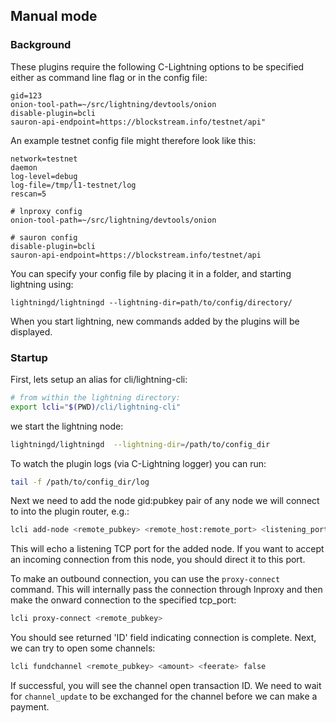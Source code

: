 ## Manual mode

### Background

These plugins require the following C-Lightning options to be specified either as command line flag or in the config file:

```text
gid=123
onion-tool-path=~/src/lightning/devtools/onion
disable-plugin=bcli
sauron-api-endpoint=https://blockstream.info/testnet/api"
```

An example testnet config file might therefore look like this:

```text
network=testnet
daemon
log-level=debug
log-file=/tmp/l1-testnet/log
rescan=5

# lnproxy config
onion-tool-path=~/src/lightning/devtools/onion

# sauron config
disable-plugin=bcli
sauron-api-endpoint=https://blockstream.info/testnet/api
```

You can specify your config file by placing it in a folder, and starting lightning using:

`lightningd/lightningd --lightning-dir=path/to/config/directory/`

When you start lightning, new commands added by the plugins will be displayed.

### Startup

First, lets setup an alias for cli/lightning-cli:

```bash
# from within the lightning directory:
export lcli="$(PWD)/cli/lightning-cli" 
```

we start the lightning node:

```bash
lightningd/lightningd  --lightning-dir=/path/to/config_dir
```

To watch the plugin logs (via C-Lightning logger) you can run:

```bash
tail -f /path/to/config_dir/log
```

Next we need to add the node gid:pubkey pair of any node we will connect to into the plugin router, e.g.:

```bash
lcli add-node <remote_pubkey> <remote_host:remote_port> <listening_port>
```

This will echo a listening TCP port for the added node. If you want to accept an incoming connection from this node, you should direct it to this port.

To make an outbound connection, you can use the `proxy-connect` command. This will internally pass the connection through lnproxy and then make the onward connection to the specified tcp_port:

```bash
lcli proxy-connect <remote_pubkey>
```

You should see returned 'ID' field indicating connection is complete. Next, we can try to open some channels:

```bash
lcli fundchannel <remote_pubkey> <amount> <feerate> false
```

If successful, you will see the channel open transaction ID.  We need to wait for `channel_update` to be exchanged for the channel before we can make a payment.


